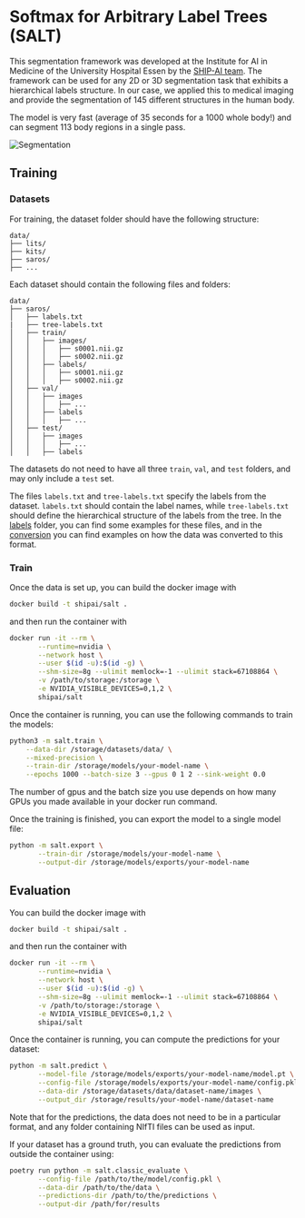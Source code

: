 # Softmax for Arbitrary Label Trees (SALT)

This segmentation framework was developed at the Institute for AI in Medicine of the University Hospital Essen by the [SHIP-AI team](https://ship-ai.ikim.nrw/).
The framework can be used for any 2D or 3D segmentation task that exhibits a hierarchical labels structure.
In our case, we applied this to medical imaging and provide the segmentation of 145 different structures in the human body.

The model is very fast (average of 35 seconds for a 1000 whole body!) and can segment 113 body regions in a single pass.

![Segmentation](https://github.com/UMEssen/SALT/blob/main/images/segmentation.gif)

## Training

### Datasets

For training, the dataset folder should have the following structure:

```
data/
├── lits/
├── kits/
├── saros/
├── ...
```

Each dataset should contain the following files and folders:

```
data/
├── saros/
│   ├── labels.txt
|   ├── tree-labels.txt
│   ├── train/
│   │   ├── images/
│   │   │   ├── s0001.nii.gz
│   │   │   ├── s0002.nii.gz
│   │   ├── labels/
│   │   │   ├── s0001.nii.gz
│   │   │   ├── s0002.nii.gz
│   ├── val/
│   │   ├── images
│   │   │   ├── ...
│   │   ├── labels
│   │   │   ├── ...
│   ├── test/
│   │   ├── images
│   │   │   ├── ...
│   │   ├── labels
```

The datasets do not need to have all three `train`, `val`, and `test` folders, and may only include a `test` set.

The files `labels.txt` and `tree-labels.txt` specify the labels from the dataset. `labels.txt` should contain the label names, while `tree-labels.txt` should define the hierarchical structure of the labels from the tree. In the [labels](./labels) folder, you can find some examples for these files, and in the [conversion](salt/data/conversion) you can find examples on how the data was converted to this format.


### Train
Once the data is set up, you can build the docker image with
```bash
docker build -t shipai/salt .
```

and then run the container with
```bash
docker run -it --rm \
       --runtime=nvidia \
       --network host \
       --user $(id -u):$(id -g) \
       --shm-size=8g --ulimit memlock=-1 --ulimit stack=67108864 \
       -v /path/to/storage:/storage \
       -e NVIDIA_VISIBLE_DEVICES=0,1,2 \
       shipai/salt
```

Once the container is running, you can use the following commands to train the models:
```bash
python3 -m salt.train \
    --data-dir /storage/datasets/data/ \
    --mixed-precision \
    --train-dir /storage/models/your-model-name \
    --epochs 1000 --batch-size 3 --gpus 0 1 2 --sink-weight 0.0
```

The number of gpus and the batch size you use depends on how many GPUs you made available in your docker run command.

Once the training is finished, you can export the model to a single model file:
```bash
python -m salt.export \
       --train-dir /storage/models/your-model-name \
       --output-dir /storage/models/exports/your-model-name
```

## Evaluation

You can build the docker image with
```bash
docker build -t shipai/salt .
```

and then run the container with
```bash
docker run -it --rm \
       --runtime=nvidia \
       --network host \
       --user $(id -u):$(id -g) \
       --shm-size=8g --ulimit memlock=-1 --ulimit stack=67108864 \
       -v /path/to/storage:/storage \
       -e NVIDIA_VISIBLE_DEVICES=0,1,2 \
       shipai/salt
```

Once the container is running, you can compute the predictions for your dataset:
```bash
python -m salt.predict \
       --model-file /storage/models/exports/your-model-name/model.pt \
       --config-file /storage/models/exports/your-model-name/config.pkl \
       --data-dir /storage/datasets/data/dataset-name/images \
       --output_dir /storage/results/your-model-name/dataset-name
```

Note that for the predictions, the data does not need to be in a particular format, and any folder containing NIfTI files can be used as input.

If your dataset has a ground truth, you can evaluate the predictions from outside the container using:

```bash
poetry run python -m salt.classic_evaluate \
       --config-file /path/to/the/model/config.pkl \
       --data-dir /path/to/the/data \
       --predictions-dir /path/to/the/predictions \
       --output-dir /path/for/results
```
